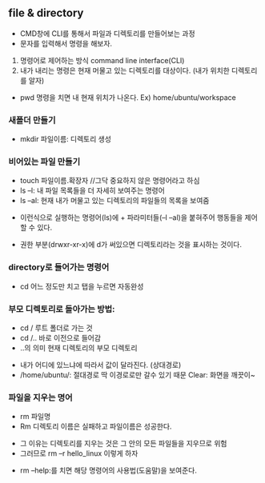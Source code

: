 ## file & directory
* CMD창에  CLI를 통해서 파일과 디렉토리를 만들어보는 과정
* 문자를 입력해서 명령을 해보자.
1. 명령어로 제어하는 방식 command line interface(CLI)
2. 내가 내리는 명령은 현재 머물고 있는 디렉토리를 대상이다. (내가 위치한 디렉토리를 알자)
- pwd 명령을 치면 내 현재 위치가 나온다. Ex) home/ubuntu/workspace

### 새폴더 만들기
* mkdir 파일이름: 디렉토리 생성
### 비어있는 파일 만들기
* touch 파일이름.확장자 //그닥 중요하지 않은 명령어라고 하심
* ls –l: 내 파일 목록들을 더 자세히 보여주는 명령어
* ls –al: 현재 내가 머물고 있는 디렉토리의 파일들의 목록을 보여줌
- 이런식으로 실행하는 명령어(ls)에 + 파라미터들(–l –al)을 붙혀주어 행동들을 제어 할 수 있다.
* 권한 부분(drwxr-xr-x)에 d가 써있으면 디렉토리라는 것을 표시하는 것이다.

### directory로 들어가는 명령어
* cd 어느 정도만 치고 탭을 누르면 자동완성
### 부모 디렉토리로 돌아가는 방법:
* cd /  루트 폴더로 가는 것
* cd /.. 바로 이전으로 들어감
* ..의 의미 현재 디렉토리의 부모 디렉토리
- 내가 어디에 있느냐에 따라서 값이 달라진다. (상대경로)
- /home/ubuntu/: 절대경로 딱 이경로로만 갈수 있기 때문
Clear: 화면을 깨끗이~
### 파일을 지우는 명어
* rm 파일명
* Rm 디렉토리 이름은 실패하고 파일이름은 성공한다.
- 그 이유는 디렉토리를 지우는 것은 그 안의 모든 파일들을 지우므로 위험
- 그러므로 rm –r hello_linux 이렇게 하자
* rm –help:를 치면 해당 명령어의 사용법(도움말)을 보여준다.
